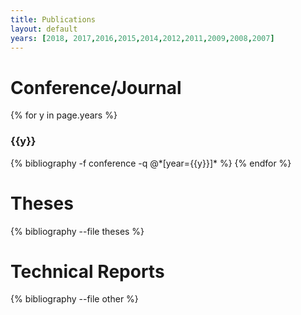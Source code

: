 ```yaml
---
title: Publications
layout: default
years: [2018, 2017,2016,2015,2014,2012,2011,2009,2008,2007]
---
```

# Conference/Journal
{% for y in page.years %}
  <h3 class="year">{{y}}</h3>
  {% bibliography -f conference -q @*[year={{y}}]* %}
{% endfor %}

# Theses
{% bibliography --file theses %}

# Technical Reports
{% bibliography --file other %}
